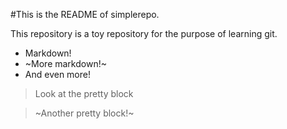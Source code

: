 #This is the README of simplerepo.

This repository is a toy repository for the purpose of learning git.

 * Markdown!
 * ~More markdown!~
 * And even more!

> Look at the pretty block

> ~Another pretty block!~
